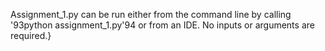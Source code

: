 Assignment_1.py can be run either from the command line by calling \'93python assignment_1.py\'94 or from an IDE. No inputs or arguments are required.}
